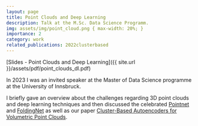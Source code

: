 ```yaml
---
layout: page
title: Point Clouds and Deep Learning
description: Talk at the M.Sc. Data Science Programm.
img: assets/img/point_cloud.png { max-width: 20%; }
importance: 2
category: work
related_publications: 2022clusterbased
---
```


[Slides - Point Clouds and Deep Learning]({{ site.url }}/assets/pdf/point_clouds_dl.pdf)

In 2023 I was an invited speaker at the Master of Data Science programme at the University of Innsbruck.

I briefly gave an overview about the challenges regarding 3D point clouds and deep learning techniques and then discussed the celebrated [Pointnet](https://arxiv.org/abs/1612.00593) and [FoldingNet](https://arxiv.org/abs/1712.07262) as well as our paper [Cluster-Based Autoencoders for Volumetric Point Clouds](https://arxiv.org/abs/2211.01009).

